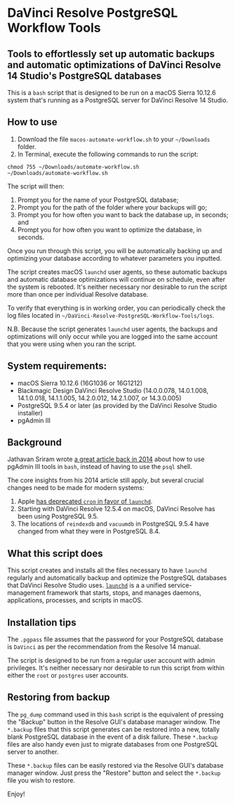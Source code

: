 # DaVinci Resolve PostgreSQL Workflow Tools
## Tools to effortlessly set up automatic backups and automatic optimizations of DaVinci Resolve 14 Studio's PostgreSQL databases

This is a `bash` script that is designed to be run on a macOS Sierra 10.12.6 system that's running as a PostgreSQL server for DaVinci Resolve 14 Studio.

## How to use
1. Download the file `macos-automate-workflow.sh` to your `~/Downloads` folder.
2. In Terminal, execute the following commands to run the script:
```
chmod 755 ~/Downloads/automate-workflow.sh
~/Downloads/automate-workflow.sh
```

The script will then:
1. Prompt you for the name of your PostgreSQL database;
2. Prompt you for the path of the folder where your backups will go;
3. Prompt you for how often you want to back the database up, in seconds; and
4. Prompt you for how often you want to optimize the database, in seconds.

Once you run through this script, you will be automatically backing up and optimizing your database according to whatever parameters you inputted.

The script creates macOS `launchd` user agents, so these automatic backups and automatic database optimizations will continue on schedule, even after the system is rebooted. It's neither necessary nor desirable to run the script more than once per individual Resolve database.

To verify that everything is in working order, you can periodically check the log files located in `~/DaVinci-Resolve-PostgreSQL-Workflow-Tools/logs`.

N.B. Because the script generates `launchd` user agents, the backups and optimizations will only occur while you are logged into the same account that you were using when you ran the script.

## System requirements:
* macOS Sierra 10.12.6 (16G1036 or 16G1212)
* Blackmagic Design DaVinci Resolve Studio (14.0.0.078, 14.0.1.008, 14.1.0.018, 14.1.1.005, 14.2.0.012, 14.2.1.007, or 14.3.0.005)
* PostgreSQL 9.5.4 or later (as provided by the DaVinci Resolve Studio installer)
* pgAdmin III
	
## Background

Jathavan Sriram wrote [a great article back in 2014](http://jathavansriram.github.io/2014/04/20/davinci-resolve-how-to-backup-optimize/) about how to use pgAdmin III tools in `bash`, instead of having to use the `psql` shell.

The core insights from his 2014 article still apply, but several crucial changes need to be made for modern systems:
1. Apple [has deprecated `cron` in favor of `launchd`](https://developer.apple.com/library/content/documentation/MacOSX/Conceptual/BPSystemStartup/Chapters/ScheduledJobs.html). 
2. Starting with DaVinci Resolve 12.5.4 on macOS, DaVinci Resolve has been using PostgreSQL 9.5.
3. The locations of `reindexdb` and `vacuumdb` in PostgreSQL 9.5.4 have changed from what they were in PostgreSQL 8.4.

## What this script does

This script creates and installs all the files necessary to have `launchd` regularly and automatically backup and optimize the PostgreSQL databases that DaVinci Resolve Studio uses. [`launchd`](https://en.wikipedia.org/wiki/Launchd) is a a unified service-management framework that starts, stops, and manages daemons, applications, processes, and scripts in macOS.

## Installation tips

The `.pgpass` file assumes that the password for your PostgreSQL database is `DaVinci` as per the recommendation from the Resolve 14 manual.

The script is designed to be run from a regular user account with admin privileges. It's neither necessary nor desirable to run this script from within either the `root` or `postgres` user accounts.

## Restoring from backup

The `pg_dump` command used in this `bash` script is the equivalent of pressing the "Backup" button in the Resolve GUI's database manager window. The `*.backup` files that this script generates can be restored into a new, totally blank PostgreSQL database in the event of a disk failure. These `*.backup` files are also handy even just to migrate databases from one PostgreSQL server to another.

These `*.backup` files can be easily restored via the Resolve GUI's database manager window. Just press the "Restore" button and select the `*.backup` file you wish to restore.

Enjoy!
